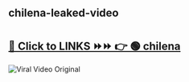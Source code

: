 
 ## chilena-leaked-video 

# <h2><a href="https://clipsfans.com/chilena&ref=git">🔗 Click to LINKS ⏩⏩ 👉 🟢 chilena </a></h2>

<a href="https://clipsfans.com/chilena&ref=git" rel="nofollow" data-target="animated-image.originalLink"><img src="https://i.ibb.co.com/xMMVF88/686577567.gif" alt="Viral Video Original" style="max-width: 100%; display: inline-block;" data-target="animated-image.originalImage"></a>
